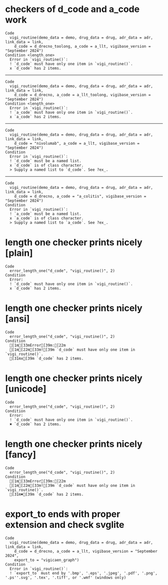 # checkers of d_code and a_code work

    Code
      vigi_routine(demo_data = demo, drug_data = drug, adr_data = adr, link_data = link,
        d_code = d_drecno_toolong, a_code = a_llt, vigibase_version = "September 2024")
    Condition <length_one>
      Error in `vigi_routine()`:
      ! `d_code` must have only one item in `vigi_routine()`.
      x `d_code` has 2 items.

---

    Code
      vigi_routine(demo_data = demo, drug_data = drug, adr_data = adr, link_data = link,
        d_code = d_drecno, a_code = a_llt_toolong, vigibase_version = "September 2024")
    Condition <length_one>
      Error in `vigi_routine()`:
      ! `a_code` must have only one item in `vigi_routine()`.
      x `a_code` has 2 items.

---

    Code
      vigi_routine(demo_data = demo, drug_data = drug, adr_data = adr, link_data = link,
        d_code = "nivolumab", a_code = a_llt, vigibase_version = "September 2024")
    Condition
      Error in `vigi_routine()`:
      ! `d_code` must be a named list.
      x `d_code` is of class character.
      > Supply a named list to `d_code`. See ?ex_.

---

    Code
      vigi_routine(demo_data = demo, drug_data = drug, adr_data = adr, link_data = link,
        d_code = d_drecno, a_code = "a_colitis", vigibase_version = "September 2024")
    Condition
      Error in `vigi_routine()`:
      ! `a_code` must be a named list.
      x `a_code` is of class character.
      > Supply a named list to `a_code`. See ?ex_.

# length one checker prints nicely [plain]

    Code
      error_length_one("d_code", "vigi_routine()", 2)
    Condition
      Error:
      ! `d_code` must have only one item in `vigi_routine()`.
      x `d_code` has 2 items.

# length one checker prints nicely [ansi]

    Code
      error_length_one("d_code", "vigi_routine()", 2)
    Condition
      [1m[33mError[39m:[22m
      [1m[22m[33m![39m `d_code` must have only one item in `vigi_routine()`.
      [31mx[39m `d_code` has 2 items.

# length one checker prints nicely [unicode]

    Code
      error_length_one("d_code", "vigi_routine()", 2)
    Condition
      Error:
      ! `d_code` must have only one item in `vigi_routine()`.
      ✖ `d_code` has 2 items.

# length one checker prints nicely [fancy]

    Code
      error_length_one("d_code", "vigi_routine()", 2)
    Condition
      [1m[33mError[39m:[22m
      [1m[22m[33m![39m `d_code` must have only one item in `vigi_routine()`.
      [31m✖[39m `d_code` has 2 items.

# export_to ends with proper extension and check svglite

    Code
      vigi_routine(demo_data = demo, drug_data = drug, adr_data = adr, link_data = link,
        d_code = d_drecno, a_code = a_llt, vigibase_version = "September 2024",
        export_to = "vigicaen_graph")
    Condition
      Error in `vigi_routine()`:
      ! `export_to` must end by '.bmp', '.eps', '.jpeg', '.pdf', '.png', '.ps''.svg', '.tex', '.tiff', or '.wmf' (windows only)

